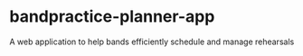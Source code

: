 # bandpractice-planner-app
A web application to help bands efficiently schedule and manage rehearsals
